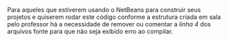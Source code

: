 Para aqueles que estiverem usando o NetBeans para construir seus projetos
e quiserem rodar este código conforme a estrutura criada em sala pelo 
professor há a necessidade de remover ou comentar a _linha 4_ dos arquivos
fonte para que não seja exibido erro ao compilar.